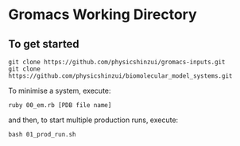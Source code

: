 # Gromacs Working Directory


## To get started 
```
git clone https://github.com/physicshinzui/gromacs-inputs.git
git clone https://github.com/physicshinzui/biomolecular_model_systems.git
```

To minimise a system, execute:
```
ruby 00_em.rb [PDB file name]
```

and then, to start multiple production runs, execute:
```
bash 01_prod_run.sh
```
